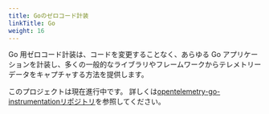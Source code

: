 ```yaml
---
title: Goのゼロコード計装
linkTitle: Go
weight: 16
---
```


Go 用ゼロコード計装は、コードを変更することなく、あらゆる Go アプリケーションを計装し、多くの一般的なライブラリやフレームワークからテレメトリーデータをキャプチャする方法を提供します。

このプロジェクトは現在進行中です。
詳しくは[opentelemetry-go-instrumentationリポジトリ](https://github.com/open-telemetry/opentelemetry-go-instrumentation/)を参照してください。
